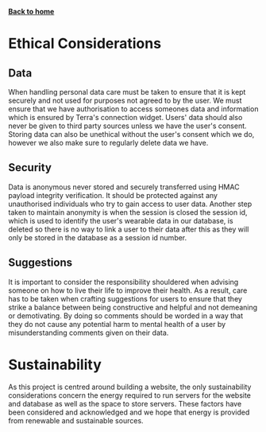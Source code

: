 [__Back to home__](../index.md)

# Ethical Considerations

## Data

When handling personal data care must be taken to ensure that it is kept securely and not used for purposes not agreed to by the user. We must ensure that we have authorisation to access someones data and information which is ensured by Terra's connection widget. Users' data should also never be given to third party sources unless we have the user's consent. Storing data can also be unethical without the user's consent which we do, however we also make sure to regularly delete data we have.

## Security

Data is anonymous never stored and securely transferred using HMAC payload integrity verification. It should be protected against any unauthorised individuals who try to gain access to user data. Another step taken to maintain anonymity is when the session is closed the session id, which is used to identify the user's wearable data in our database, is deleted so there is no way to link a user to their data after this as they will only be stored in the database as a session id number.

## Suggestions

It is important to consider the responsibility shouldered when advising someone on how to live their life to improve their health. As a result, care has to be taken when crafting suggestions for users to ensure that they strike a balance between being constructive and helpful and not demeaning or demotivating. By doing so comments should be worded in a way that they do not cause any potential harm to mental health of a user by misunderstanding comments given on their data.

# Sustainability

As this project is centred around building a website, the only sustainability considerations concern the energy required to run servers for the website and database as well as the space to store servers. These factors have been considered and acknowledged and we hope that energy is provided from renewable and sustainable sources.

